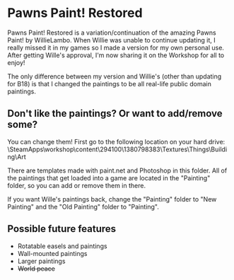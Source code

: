 # Pawns Paint! Restored

Pawns Paint! Restored is a variation/continuation of the amazing Pawns Paint! by WillieLambo. When Willie was unable to continue updating it, I really missed it in my games so I made a version for my own personal use. After getting Wille's approval, I'm now sharing it on the Workshop for all to enjoy!

The only difference between my version and Willie's (other than updating for B18) is that I changed the paintings to be all real-life public domain paintings.

## Don't like the paintings? Or want to add/remove some?
You can change them! First go to the following location on your hard drive:
<Steam installation location>\SteamApps\workshop\content\294100\1380798383\Textures\Things\Building\Art

There are templates made with paint.net and Photoshop in this folder. All of the paintings that get loaded into a game are located in the "Painting" folder, so you can add or remove them in there.

If you want Wille's paintings back, change the "Painting" folder to "New Painting" and the "Old Painting" folder to "Painting".

## Possible future features
* Rotatable easels and paintings
* Wall-mounted paintings
* Larger paintings
* ~~World peace~~
